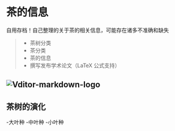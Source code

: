 # 茶的信息

自用存档！自己整理的关于茶的相关信息，可能存在诸多不准确和缺失

> * 茶树分类
> * 茶分类
> * 茶的信息
> * 撰写发布学术论文（LaTeX 公式支持）

![Vditor-markdown-logo](https://b3logfile.com/tag/Vditor-PE4wB9G.png?imageView2/2/w/96/h/96/q/100)
--------------------

## 茶树的演化

-大叶种
-中叶种
-小叶种
